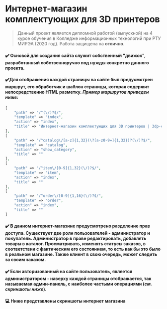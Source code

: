 # Интернет-магазин комплектующих для 3D принтеров

> Данный проект является дипломной работой (выпускной) на 4 курсе обучения в 	Колледже информационных технологий при РТУ МИРЭА (2020 год).
> Работа защищена на **отлично**.

#### ✔️ Основой для создания сайта служит собственный "движок", разработанный собственноручно под нужды конкретно данного проекта.

#### ✔️Для отображения каждой страницы на сайте был предусмотрен маршрут, его обработчик и шаблон страницы, которая содержит непосредственно HTML разметку. *Пример маршрутов приведен ниже:*
```php
[
    "path" => "/^(\/)?$/",
    "template" => "index",
    "action" => "index",
    "title" => "Интернет-магазин комплектующих для 3D принтеров | 3dp-comp.ru"
],
[
    "path" => "/^catalog\/[a-z]{1,32}(\?[a-z0-9=]{1,32})?(\/)?$/",
    "template" => "catalog",
    "action" => "show_category",
    "title" => ""
],
[
    "path" => "/^item\/[0-9]{1,32}(\/)?$/",
    "template" => "item",
    "action" => "index",
    "title" => ""
],
[
    "path" => "/^order\/[0-9]{1,16}(\/)?$/",
    "template" => "order",
    "action" => "index",
    "title" => ""
]
```

#### ✔️ В данном интернет-магазине предусмотрено разделение прав доступа. Существует две роли пользователей - администратор и покупатель. Администратор в праве редактировать, добавлять товары в каталог. Просматривать, изменять статусы заказов, в соответствии с фактическим его состоянием, то есть как бы это было в реальном магазине. Также клиент в свою очередь, может следить за своим заказом.
#### ✔️ Если авторизованный на сайте пользователь, является администратором - наверху каждой страницы отображается, так называемая админ-панель, с наиболее частыми операциями (*см. скриншоты ниже*).

#### 💻 Ниже представлены скриншоты интернет магазина
